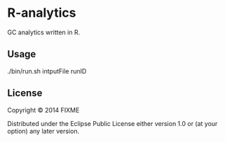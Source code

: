# R-analytics

GC analytics written in R.

## Usage

./bin/run.sh intputFile runID

## License

Copyright © 2014 FIXME

Distributed under the Eclipse Public License either version 1.0 or (at
your option) any later version.
